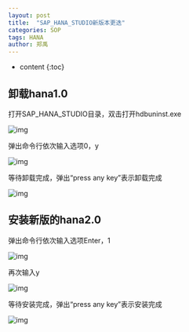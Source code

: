 ```yaml
---
layout: post
title:  "SAP_HANA_STUDIO新版本更迭"
categories: SOP
tags: HANA
author: 郑禹
---
```


* content
{:toc}

## 卸载hana1.0

打开SAP_HANA_STUDIO目录，双击打开hdbuninst.exe

![img](http://upload.ouliu.net/i/201812091442427pmoj.png)

弹出命令行依次输入选项0，y





![img](http://upload.ouliu.net/i/201812091447290wdxr.png)

等待卸载完成，弹出“press any key”表示卸载完成

![img](http://upload.ouliu.net/i/20181209144757oeonl.png)

## 安装新版的hana2.0

弹出命令行依次输入选项Enter，1

![img](http://upload.ouliu.net/i/20181209144837ut2d0.png)

再次输入y

![img](http://upload.ouliu.net/i/20181209145000dcryv.png)

等待安装完成，弹出“press any key”表示安装完成

![img](http://upload.ouliu.net/i/2018120914513911qw0.png)
